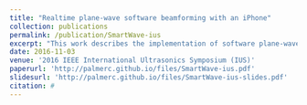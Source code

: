 ```yaml
---
title: "Realtime plane-wave software beamforming with an iPhone"
collection: publications
permalink: /publication/SmartWave-ius
excerpt: "This work describes the implementation of software plane-wave beamforming performed on the GPU of an Apple iPhone 6s and 6s Plus. The code can run on any current iOS device that supports the Metal API. The implementation is largely written in Swift, with some Objective-C, while the core processing component was written in Metal, Apple's new GPU programming language which provides low-overhead compute shaders for exploiting the device's GPU. We have demonstrated that ultrasound channel data recorded on a Verasonics Vantage system can be wirelessly transmitted to the iPhone using a simple networking implementation obtaining a frame rate up to 5 FPS including serialization and transmission, and easily 60+ FPS for on device processing depending on number of samples and output image size."
date: 2016-11-03
venue: '2016 IEEE International Ultrasonics Symposium (IUS)'
paperurl: 'http://palmerc.github.io/files/SmartWave-ius.pdf'
slidesurl: 'http://palmerc.github.io/files/SmartWave-ius-slides.pdf'
citation: #
---
```


